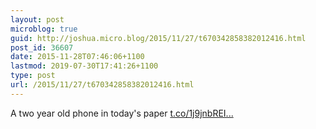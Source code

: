 ```yaml
---
layout: post
microblog: true
guid: http://joshua.micro.blog/2015/11/27/t670342858382012416.html
post_id: 36607
date: 2015-11-28T07:46:06+1100
lastmod: 2019-07-30T17:41:26+1100
type: post
url: /2015/11/27/t670342858382012416.html
---
```

A two year old phone in today's paper [t.co/1j9jnbREI...](https://t.co/1j9jnbREId)
